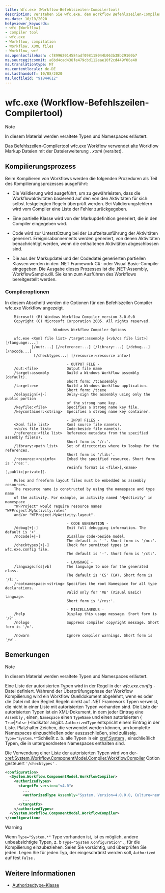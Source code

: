 ```yaml
---
title: Wfc.exe (Workflow-Befehlszeilen-Compilertool)
description: Verstehen Sie wfc.exe, dem Workflow Befehlszeilen-Compilertool.
ms.date: 10/10/2020
helpviewer_keywords:
- wfc [Workflow]
- compiler tool
- wfc.exe
- Workflow, compilation
- Workflow, XOML files
- Workflow, wcf
ms.openlocfilehash: cf89962014584adf098118044b063b38b29160b7
ms.sourcegitcommit: a6bd4cad438fe479cbd112eae10f2cd449f06e40
ms.translationtype: MT
ms.contentlocale: de-DE
ms.lasthandoff: 10/08/2020
ms.locfileid: "91844612"
---
```

# <a name="wfcexe-workflow-command-line-compiler-tool"></a>wfc.exe (Workflow-Befehlszeilen-Compilertool)
> [!NOTE]
> In diesem Material werden veraltete Typen und Namespaces erläutert.

Das Befehlszeilen-Compilertool wfc.exe Workflow verwendet alte Workflow Markup Dateien mit der Dateierweiterung *. xoml* (veraltet).

## <a name="compilation-process"></a>Kompilierungsprozess

Beim Kompilieren von Workflows werden die folgenden Prozeduren als Teil des Kompilierungsprozesses ausgeführt:

- Die Validierung wird ausgeführt, um zu gewährleisten, dass die Workflowaktivitäten basierend auf den von den Aktivitäten für sich selbst festgelegten Regeln überprüft werden. Bei Validierungsfehlern wird vom Compiler eine Liste der Fehler zurückgegeben.  
- Eine partielle Klasse wird von der Markupdefinition generiert, die in den Compiler eingegeben wird.  

- Code wird zur Unterstützung bei der Laufzeitausführung der Aktivitäten generiert. Ereignisabonnements werden generiert, von denen Aktivitäten benachrichtigt werden, wenn die enthaltenen Aktivitäten abgeschlossen sind.  
- Die aus der Markupdatei und der Codedatei generierten partiellen Klassen werden in den .NET Framework C#- oder Visual Basic-Compiler eingegeben. Die Ausgabe dieses Prozesses ist die .NET-Assembly, WorkflowSample.dll. Sie kann zum Ausführen des Workflows bereitgestellt werden.

### <a name="compiler-options"></a>Compileroptionen

In diesem Abschnitt werden die Optionen für den Befehlszeilen Compiler wfc.exe Workflow angezeigt.

```output
    Microsoft (R) Windows Workflow Compiler version 3.0.0.0
    Copyright (C) Microsoft Corporation 2005. All rights reserved.

                      Windows Workflow Compiler Options

    wfc.exe <Xoml file list> /target:assembly [<vb/cs file list>] [/language:...]
            [/out:...] [/reference:...] [/library:...] [/debug...] [/nocode...]
             [/checktypes...] [/resource:<resource info>]

                            - OUTPUT FILE -
    /out:<file>             Output file name
    /target:assembly        Build a Windows Workflow assembly (default).
                            Short form: /t:assembly
    /target:exe             Build a Windows Workflow application.
                            Short form: /t:exe
    /delaysign[+|-]         Delay-sign the assembly using only the public portion
                            of the strong name key.
    /keyfile:<file>         Specifies a strong name key file.
    /keycontainer:<string>  Specifies a strong name key container.

                            - INPUT FILES -
    <Xoml file list>        Xoml source file name(s).
    <vb/cs file list>       Code-beside file name(s).
    /reference:<file list>  Reference metadata from the specified assembly file(s).
                            Short form is '/r:'.
    /library:<path list>    Set of directories where to lookup for the references.
                            Short form is '/lib:'.
    /resource:<resinfo>     Embed the specified resource. Short form is '/res:'.
                            resinfo format is <file>[,<name>[,public|private]].

    Rules and freeform layout files must be embedded as assembly resources.
    The resource name is constructed by using the namespace and type name
    of the activity. For example, an activity named "MyActivity" in namespace
    "WFProject" would require resource names "WFProject.MyActivity.rules"
    and/or "WFProject.MyActivity.layout".

                            - CODE GENERATION -
    /debug[+|-]             Emit full debugging information. The default is '+'.
    /nocode[+|-]            Disallow code-beside model.
                            The default is '-'. Short form is '/nc:'.
    /checktypes[+|-]        Check for permitted types in wfc.exe.config file.
                            The default is '-'. Short form is '/ct:'.

                            - LANGUAGE -
    /language:[cs|vb]       The language to use for the generated class.
                            The default is 'CS' (C#). Short form is '/l:'.
    /rootnamespace:<string> Specifies the root Namespace for all type declarations.
                            Valid only for 'VB' (Visual Basic) language.
                            Short form is '/rns:'.

                            - MISCELLANEOUS -
    /help                   Display this usage message. Short form is '/?'.
    /nologo                 Suppress compiler copyright message. Short form is '/n'.

    /nowarn                 Ignore compiler warnings. Short form is '/w'.
```

## <a name="remarks"></a>Bemerkungen
> [!NOTE]
> In diesem Material werden veraltete Typen und Namespaces erläutert.

Eine Liste der autorisierten Typen wird in der Regel in der *wfc.exe.config* -Datei definiert. Während der Überprüfungsphase der Workflow Kompilierung wird ein Workflow Quelldokument abgelehnt, wenn es oder die Datei mit den Begleit Regeln direkt auf .NET Framework Typen verweist, die nicht in einer Liste mit autorisierten Typen vorhanden sind. Die Liste der autorisierten Typen ist ein XML-Dokument, in dem jeder Eintrag eine `Assembly` , einen, `Namespace` einen `TypeName` und einen autorisierten { `True`&#124;`False` }-Indikator angibt. `AuthorizedType` entspricht einem Eintrag in der Liste. Platzhalter Zeichen, die verwendet werden können, um komplette Namespaces einzuschließen oder auszuschließen, sind zulässig. `Type="System.*"`Schließt z. b. alle Typen in ein <xref:System> , einschließlich Typen, die in untergeordneten Namespaces enthalten sind.
  
Die Verwendung einer Liste der autorisierten Typen wird von der- <xref:System.Workflow.ComponentModel.Compiler.WorkflowCompiler> Option gesteuert `'/checktypes'` .

```xml  
<configuration>  
  <System.Workflow.ComponentModel.WorkflowCompiler>
    <authorizedTypes>
      <targetFx version="v4.0">
        ...
        <authorizedType Assembly="System, Version=4.0.0.0, Culture=neutral, PublicKeyToken=b77a5c561934e089" Namespace="System*" TypeName="*" Authorized="True"/>
        ...
      </targetFx>
    </authorizedTypes>
  </System.Workflow.ComponentModel.WorkflowCompiler>  
</configuration>  
```

> [!WARNING]
> Wenn `Type="System.*"` Type vorhanden ist, ist es möglich, andere unbeabsichtigte Typen, z. b `Type="System.Configuration"` ., für die Kompilierung einzubeziehen. Seien Sie vorsichtig, und überprüfen Sie jeden. Legen Sie für jeden Typ, der eingeschränkt werden soll, `Authorized` auf fest `False` .

## <a name="see-also"></a>Weitere Informationen

- [Authorizedtype-Klasse](xref:System.Workflow.ComponentModel.Compiler.AuthorizedType)
